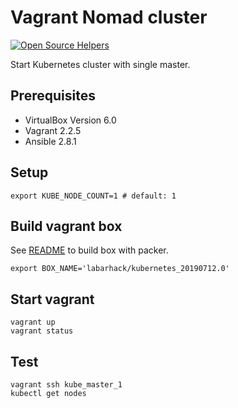 # Vagrant Nomad cluster
[![Open Source Helpers](https://www.codetriage.com/labarhack/vagrant-nomad-consul/badges/users.svg)](https://www.codetriage.com/labarhack/vagrant-nomad-consul)

Start Kubernetes cluster with single master.

## Prerequisites

* VirtualBox Version 6.0
* Vagrant 2.2.5
* Ansible 2.8.1

## Setup

```
export KUBE_NODE_COUNT=1 # default: 1
```
## Build vagrant box

See [README](packer/README.md) to build box with packer.
```
export BOX_NAME='labarhack/kubernetes_20190712.0'
```

## Start vagrant

```
vagrant up
vagrant status
```

## Test

```
vagrant ssh kube_master_1
kubectl get nodes
```
